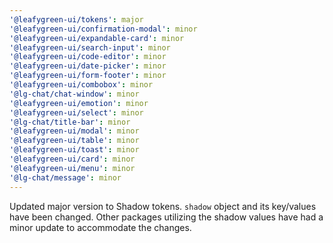 ```yaml
---
'@leafygreen-ui/tokens': major
'@leafygreen-ui/confirmation-modal': minor
'@leafygreen-ui/expandable-card': minor
'@leafygreen-ui/search-input': minor
'@leafygreen-ui/code-editor': minor
'@leafygreen-ui/date-picker': minor
'@leafygreen-ui/form-footer': minor
'@leafygreen-ui/combobox': minor
'@lg-chat/chat-window': minor
'@leafygreen-ui/emotion': minor
'@leafygreen-ui/select': minor
'@lg-chat/title-bar': minor
'@leafygreen-ui/modal': minor
'@leafygreen-ui/table': minor
'@leafygreen-ui/toast': minor
'@leafygreen-ui/card': minor
'@leafygreen-ui/menu': minor
'@lg-chat/message': minor
---
```


Updated major version to Shadow tokens. `shadow` object and its key/values have been changed. Other packages utilizing the shadow values have had a minor update to accommodate the changes.
